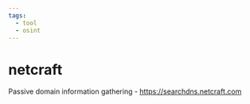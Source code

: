```yaml
---
tags:
  - tool
  - osint
---
```

# netcraft

Passive domain information gathering - https://searchdns.netcraft.com
